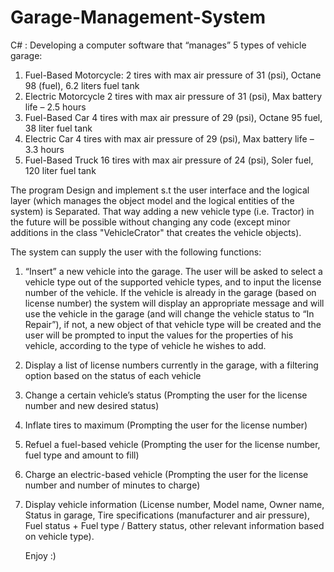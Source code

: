 # Garage-Management-System
C# : Developing a computer software that “manages” 5 types of vehicle garage:

1. Fuel-Based Motorcycle:
   2 tires with max air pressure of 31 (psi), Octane 98 (fuel), 6.2 liters fuel tank
2. Electric Motorcycle
   2 tires with max air pressure of 31 (psi), Max battery life – 2.5 hours
3. Fuel-Based Car
   4 tires with max air pressure of 29 (psi), Octane 95 fuel, 38 liter fuel tank
4. Electric Car
   4 tires with max air pressure of 29 (psi), Max battery life – 3.3 hours
5. Fuel-Based Truck
   16 tires with max air pressure of 24 (psi), Soler fuel, 120 liter fuel tank

The program Design and implement s.t the user interface and the logical layer (which manages 
the object model and the logical entities of the system) is Separated. That way adding a new vehicle type
(i.e. Tractor) in the future will be possible without changing any code (except minor additions in the 
class "VehicleCrator" that creates the vehicle objects).

The system can supply the user with the following functions:
1. “Insert” a new vehicle into the garage. The user will be asked to select a
   vehicle type out of the supported vehicle types, and to input the license
   number of the vehicle. If the vehicle is already in the garage (based on
   license number) the system will display an appropriate message and will use
   the vehicle in the garage (and will change the vehicle status to “In Repair”), if
   not, a new object of that vehicle type will be created and the user will be
   prompted to input the values for the properties of his vehicle, according to the
   type of vehicle he wishes to add.
2. Display a list of license numbers currently in the garage, with a filtering option
   based on the status of each vehicle
3. Change a certain vehicle’s status (Prompting the user for the license number and
   new desired status)
4. Inflate tires to maximum (Prompting the user for the license number)
5. Refuel a fuel-based vehicle (Prompting the user for the license number, fuel type
   and amount to fill)
6. Charge an electric-based vehicle (Prompting the user for the license number
   and number of minutes to charge)
7. Display vehicle information (License number, Model name, Owner name, Status in
   garage, Tire specifications (manufacturer and air pressure), Fuel status + Fuel type /
   Battery status, other relevant information based on vehicle type).
   
   Enjoy :)
   
